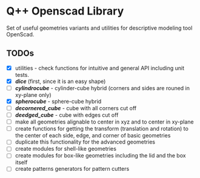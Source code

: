 # Q++ Openscad Library

Set of useful geometries variants and utilities for descriptive modeling tool OpenScad.

## TODOs

- [X] utilities - check functions for intuitive and general API including unit tests.
- [X] ***dice*** (first, since it is an easy shape)
- [ ] ***cylindrocube*** - cylinder-cube hybrid (corners and sides are rouned in xy-plane only)
- [x] ***spherocube*** - sphere-cube hybrid
- [ ] ***decornered_cube*** - cube with all corners cut off
- [ ] ***deedged_cube*** - cube with edges cut off
- [ ] make all geometries alignable to center in xyz and to center in xy-plane
- [ ] create functions for getting the transform (translation and rotation) to the center of each side, edge, and corner of basic geometries
- [ ] duplicate this functionality for the advanced geometries
- [ ] create modules for shell-like geometries
- [ ] create modules for box-like geometries including the lid and the box itself
- [ ] create patterns generators for pattern cutters
